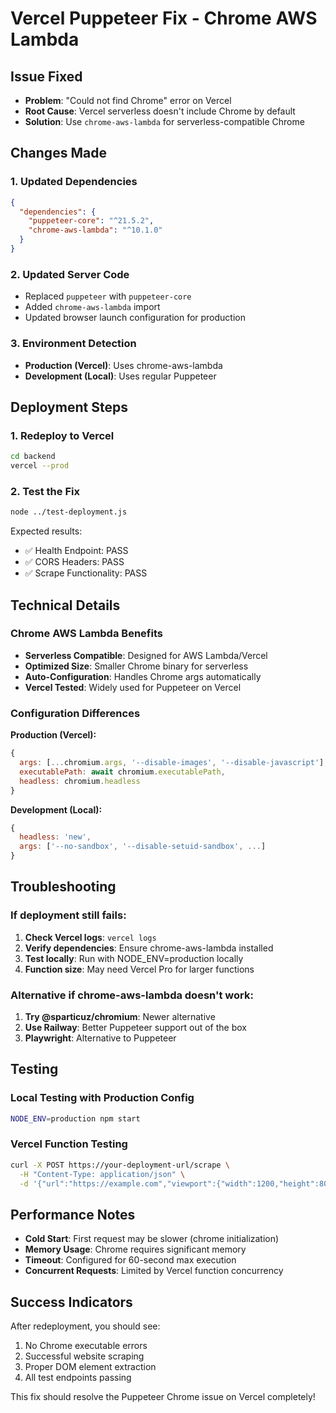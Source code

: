 # Vercel Puppeteer Fix - Chrome AWS Lambda

## Issue Fixed
- **Problem**: "Could not find Chrome" error on Vercel
- **Root Cause**: Vercel serverless doesn't include Chrome by default
- **Solution**: Use `chrome-aws-lambda` for serverless-compatible Chrome

## Changes Made

### 1. Updated Dependencies
```json
{
  "dependencies": {
    "puppeteer-core": "^21.5.2",
    "chrome-aws-lambda": "^10.1.0"
  }
}
```

### 2. Updated Server Code
- Replaced `puppeteer` with `puppeteer-core`
- Added `chrome-aws-lambda` import
- Updated browser launch configuration for production

### 3. Environment Detection
- **Production (Vercel)**: Uses chrome-aws-lambda
- **Development (Local)**: Uses regular Puppeteer

## Deployment Steps

### 1. Redeploy to Vercel
```bash
cd backend
vercel --prod
```

### 2. Test the Fix
```bash
node ../test-deployment.js
```

Expected results:
- ✅ Health Endpoint: PASS
- ✅ CORS Headers: PASS
- ✅ Scrape Functionality: PASS

## Technical Details

### Chrome AWS Lambda Benefits
- **Serverless Compatible**: Designed for AWS Lambda/Vercel
- **Optimized Size**: Smaller Chrome binary for serverless
- **Auto-Configuration**: Handles Chrome args automatically
- **Vercel Tested**: Widely used for Puppeteer on Vercel

### Configuration Differences

**Production (Vercel):**
```javascript
{
  args: [...chromium.args, '--disable-images', '--disable-javascript'],
  executablePath: await chromium.executablePath,
  headless: chromium.headless
}
```

**Development (Local):**
```javascript
{
  headless: 'new',
  args: ['--no-sandbox', '--disable-setuid-sandbox', ...]
}
```

## Troubleshooting

### If deployment still fails:
1. **Check Vercel logs**: `vercel logs`
2. **Verify dependencies**: Ensure chrome-aws-lambda installed
3. **Test locally**: Run with NODE_ENV=production locally
4. **Function size**: May need Vercel Pro for larger functions

### Alternative if chrome-aws-lambda doesn't work:
1. **Try @sparticuz/chromium**: Newer alternative
2. **Use Railway**: Better Puppeteer support out of the box
3. **Playwright**: Alternative to Puppeteer

## Testing

### Local Testing with Production Config
```bash
NODE_ENV=production npm start
```

### Vercel Function Testing
```bash
curl -X POST https://your-deployment-url/scrape \
  -H "Content-Type: application/json" \
  -d '{"url":"https://example.com","viewport":{"width":1200,"height":800}}'
```

## Performance Notes

- **Cold Start**: First request may be slower (chrome initialization)
- **Memory Usage**: Chrome requires significant memory
- **Timeout**: Configured for 60-second max execution
- **Concurrent Requests**: Limited by Vercel function concurrency

## Success Indicators

After redeployment, you should see:
1. No Chrome executable errors
2. Successful website scraping
3. Proper DOM element extraction
4. All test endpoints passing

This fix should resolve the Puppeteer Chrome issue on Vercel completely!
